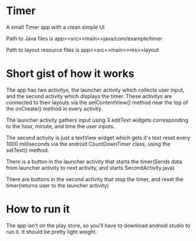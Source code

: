 # Timer
A small Timer app with a clean simple UI

Path to Java files is app>>src>>main>>java/com/example/timer

Path to layout resource files is app>>src>>main>>res>>layout

# Short gist of how it works
The app has two activitys, the launcher activity which collects user input, and the second activity which displays the timer. 
These activitys are connected to their layouts via the setContentView() method near the top of the onCreate() method in every
activity. 

The launcher activity gathers input using 3 editText widgets corresponding to the hour, minute, and time the user inputs. 

The second activity is just a textView widget which gets it's text reset every 1000 milliseconds via the android CountDownTimer class, using
the setText() method. 

There is a button in the launcher activity that starts the timer(Sends data from launcher activity to next activity, and starts SecondActivity.java)

There are buttons in the second activity that stop the timer, and reset the timer(returns user to the launcher activity)

# How to run it
The app isn't on the play store, so you'll have to download android studio to run it. It should be pretty light weight. 






